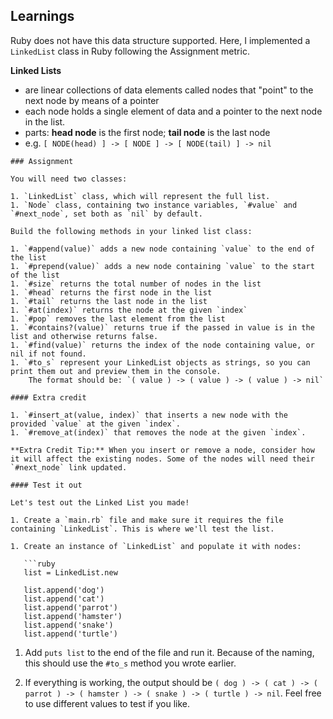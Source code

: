## Learnings
Ruby does not have this data structure supported. Here, I implemented a `LinkedList` class in Ruby following the Assignment metric. 

**Linked Lists**
- are linear collections of data elements called nodes that "point" to the next node by means of a pointer
- each node holds a single element of data and a pointer to the next node in the list.
- parts: **head node** is the first node; **tail node** is the last node
- e.g. `[ NODE(head) ] -> [ NODE ] -> [ NODE(tail) ] -> nil`

```
### Assignment

You will need two classes:

1. `LinkedList` class, which will represent the full list.
1. `Node` class, containing two instance variables, `#value` and `#next_node`, set both as `nil` by default.

Build the following methods in your linked list class:

1. `#append(value)` adds a new node containing `value` to the end of the list
1. `#prepend(value)` adds a new node containing `value` to the start of the list
1. `#size` returns the total number of nodes in the list
1. `#head` returns the first node in the list
1. `#tail` returns the last node in the list
1. `#at(index)` returns the node at the given `index`
1. `#pop` removes the last element from the list
1. `#contains?(value)` returns true if the passed in value is in the list and otherwise returns false.
1. `#find(value)` returns the index of the node containing value, or nil if not found.
1. `#to_s` represent your LinkedList objects as strings, so you can print them out and preview them in the console.
    The format should be: `( value ) -> ( value ) -> ( value ) -> nil`

#### Extra credit

1. `#insert_at(value, index)` that inserts a new node with the provided `value` at the given `index`.
1. `#remove_at(index)` that removes the node at the given `index`.

**Extra Credit Tip:** When you insert or remove a node, consider how it will affect the existing nodes. Some of the nodes will need their `#next_node` link updated.

#### Test it out

Let's test out the Linked List you made!

1. Create a `main.rb` file and make sure it requires the file containing `LinkedList`. This is where we'll test the list.

1. Create an instance of `LinkedList` and populate it with nodes:

   ```ruby
   list = LinkedList.new

   list.append('dog')
   list.append('cat')
   list.append('parrot')
   list.append('hamster')
   list.append('snake')
   list.append('turtle')
   ```

1. Add `puts list` to the end of the file and run it. Because of the naming, this should use the `#to_s` method you wrote earlier.

1. If everything is working, the output should be `( dog ) -> ( cat ) -> ( parrot ) -> ( hamster ) -> ( snake ) -> ( turtle ) -> nil`. Feel free to use different values to test if you like.
```